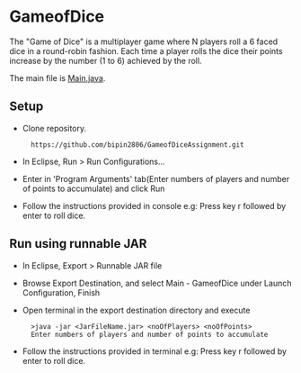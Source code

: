 # GameofDice
The "Game of Dice" is a multiplayer game where N players roll a 6 faced dice in a round-robin fashion. Each time a player rolls the dice their points increase by the number (1 to 6) achieved by the roll.

The main file is [Main.java](https://github.com/bipin2806/GameofDiceAssignment/blob/master/GameofDice/src/com/greatlearning/Main.java).

Setup
-----

* Clone repository.

        https://github.com/bipin2806/GameofDiceAssignment.git

* In Eclipse, Run > Run Configurations...
* Enter <noOfPlayers> <noOfPoints> in 'Program Arguments' tab(Enter numbers of players and number of points to accumulate) and click Run
* Follow the instructions provided in console
e.g: Press key r followed by enter to roll dice.

Run using runnable JAR
-----

* In Eclipse, Export > Runnable JAR file
* Browse Export Destination, and select Main - GameofDice under Launch Configuration, Finish
* Open terminal in the export destination directory and execute

        >java -jar <JarFileName.jar> <noOfPlayers> <noOfPoints>
        Enter numbers of players and number of points to accumulate
* Follow the instructions provided in terminal
e.g: Press key r followed by enter to roll dice.
